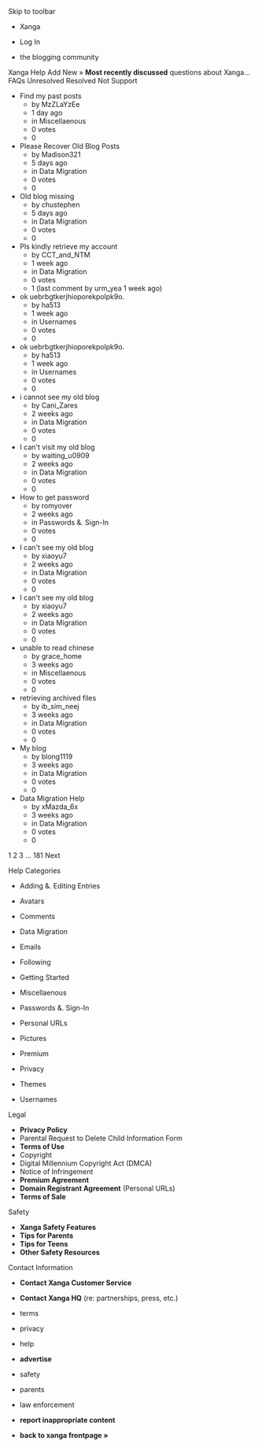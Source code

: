 Skip to toolbar

*   Xanga

*   Log In

*   the blogging community

Xanga Help Add New » **Most recently discussed** questions about Xanga… FAQs Unresolved Resolved Not Support

*   Find my past posts
    *   by MzZLaYzEe
    *   1 day ago
    *   in Miscellaenous
    *   0 votes
    *   0
*   Please Recover Old Blog Posts
    *   by Madison321
    *   5 days ago
    *   in Data Migration
    *   0 votes
    *   0
*   Old blog missing
    *   by chustephen
    *   5 days ago
    *   in Data Migration
    *   0 votes
    *   0
*   Pls kindly retrieve my account
    *   by CCT\_and\_NTM
    *   1 week ago
    *   in Data Migration
    *   0 votes
    *   1 (last comment by urm\_yea 1 week ago)
*   ok uebrbgtkerjhioporekpolpk9o.
    *   by ha513
    *   1 week ago
    *   in Usernames
    *   0 votes
    *   0
*   ok uebrbgtkerjhioporekpolpk9o.
    *   by ha513
    *   1 week ago
    *   in Usernames
    *   0 votes
    *   0
*   i cannot see my old blog
    *   by Cani\_Zares
    *   2 weeks ago
    *   in Data Migration
    *   0 votes
    *   0
*   I can't visit my old blog
    *   by waiting\_u0909
    *   2 weeks ago
    *   in Data Migration
    *   0 votes
    *   0
*   How to get password
    *   by romyover
    *   2 weeks ago
    *   in Passwords &. Sign-In
    *   0 votes
    *   0
*   I can't see my old blog
    *   by xiaoyu7
    *   2 weeks ago
    *   in Data Migration
    *   0 votes
    *   0
*   I can't see my old blog
    *   by xiaoyu7
    *   2 weeks ago
    *   in Data Migration
    *   0 votes
    *   0
*   unable to read chinese
    *   by grace\_home
    *   3 weeks ago
    *   in Miscellaenous
    *   0 votes
    *   0
*   retrieving archived files
    *   by ib\_sim\_neej
    *   3 weeks ago
    *   in Data Migration
    *   0 votes
    *   0
*   My blog
    *   by blong1119
    *   3 weeks ago
    *   in Data Migration
    *   0 votes
    *   0
*   Data Migration Help
    *   by xMazda\_6x
    *   3 weeks ago
    *   in Data Migration
    *   0 votes
    *   0

1 2 3 ... 181 Next

Help Categories

*   Adding &. Editing Entries
*   Avatars
*   Comments
*   Data Migration
*   Emails
*   Following
*   Getting Started
*   Miscellaenous

*   Passwords &. Sign-In
*   Personal URLs
*   Pictures
*   Premium
*   Privacy
*   Themes
*   Usernames

Legal

*   **Privacy Policy**
*   Parental Request to Delete Child Information Form
*   **Terms of Use**
*   Copyright
*   Digital Millennium Copyright Act (DMCA)
*   Notice of Infringement
*   **Premium Agreement**
*   **Domain Registrant Agreement** (Personal URLs)
*   **Terms of Sale**

Safety

*   **Xanga Safety Features**
*   **Tips for Parents**
*   **Tips for Teens**
*   **Other Safety Resources**

Contact Information

*   **Contact Xanga Customer Service**
*   **Contact Xanga HQ** (re: partnerships, press, etc.)

*   terms
*   privacy
*   help
*   **advertise**

*   safety
*   parents
*   law enforcement
*   **report inappropriate content**

*   **back to xanga frontpage »**